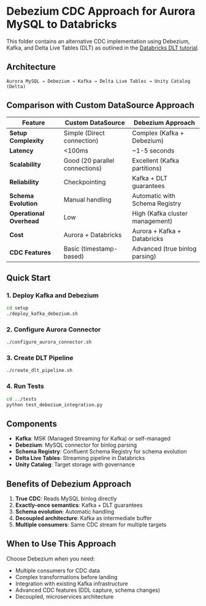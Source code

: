 # Debezium CDC Approach for Aurora MySQL to Databricks

This folder contains an alternative CDC implementation using Debezium, Kafka, and Delta Live Tables (DLT) as outlined in the [Databricks DLT tutorial](https://docs.databricks.com/aws/en/dlt/tutorial-pipelines).

## Architecture

```
Aurora MySQL → Debezium → Kafka → Delta Live Tables → Unity Catalog (Delta)
```

## Comparison with Custom DataSource Approach

| Feature | Custom DataSource | Debezium Approach |
|---------|------------------|-------------------|
| **Setup Complexity** | Simple (Direct connection) | Complex (Kafka + Debezium) |
| **Latency** | <100ms | ~1-5 seconds |
| **Scalability** | Good (20 parallel connections) | Excellent (Kafka partitions) |
| **Reliability** | Checkpointing | Kafka + DLT guarantees |
| **Schema Evolution** | Manual handling | Automatic with Schema Registry |
| **Operational Overhead** | Low | High (Kafka cluster management) |
| **Cost** | Aurora + Databricks | Aurora + Kafka + Databricks |
| **CDC Features** | Basic (timestamp-based) | Advanced (true binlog parsing) |

## Quick Start

### 1. Deploy Kafka and Debezium
```bash
cd setup
./deploy_kafka_debezium.sh
```

### 2. Configure Aurora Connector
```bash
./configure_aurora_connector.sh
```

### 3. Create DLT Pipeline
```bash
./create_dlt_pipeline.sh
```

### 4. Run Tests
```bash
cd ../tests
python test_debezium_integration.py
```

## Components

- **Kafka**: MSK (Managed Streaming for Kafka) or self-managed
- **Debezium**: MySQL connector for binlog parsing
- **Schema Registry**: Confluent Schema Registry for schema evolution
- **Delta Live Tables**: Streaming pipeline in Databricks
- **Unity Catalog**: Target storage with governance

## Benefits of Debezium Approach

1. **True CDC**: Reads MySQL binlog directly
2. **Exactly-once semantics**: Kafka + DLT guarantees
3. **Schema evolution**: Automatic handling
4. **Decoupled architecture**: Kafka as intermediate buffer
5. **Multiple consumers**: Same CDC stream for multiple targets

## When to Use This Approach

Choose Debezium when you need:
- Multiple consumers for CDC data
- Complex transformations before landing
- Integration with existing Kafka infrastructure
- Advanced CDC features (DDL capture, schema changes)
- Decoupled, microservices architecture